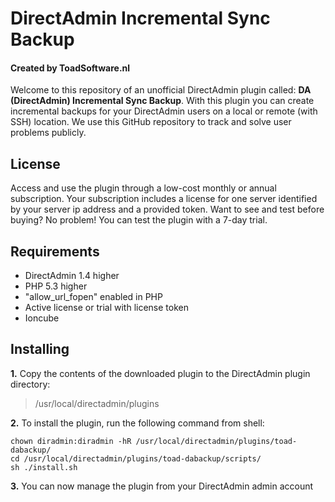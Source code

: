 # DirectAdmin Incremental Sync Backup
#### Created by ToadSoftware.nl
Welcome to this repository of an unofficial DirectAdmin plugin called: **DA (DirectAdmin) Incremental Sync Backup**. With this plugin you can create incremental backups for your DirectAdmin users on a local or remote (with SSH) location. We use this GitHub repository to track and solve user problems publicly.

## License
Access and use the plugin through a low-cost monthly or annual subscription. Your subscription includes a license for one server identified by your server ip address and a provided token. Want to see and test before buying? No problem! You can test the plugin with a 7-day trial. 

## Requirements
- DirectAdmin 1.4 higher
- PHP 5.3 higher
- "allow_url_fopen" enabled in PHP
- Active license or trial with license token
- Ioncube
 
## Installing
**1.** Copy the contents of the downloaded plugin to the DirectAdmin plugin directory:
> /usr/local/directadmin/plugins

**2.** To install the plugin, run the following command from shell:
```
chown diradmin:diradmin -hR /usr/local/directadmin/plugins/toad-dabackup/
cd /usr/local/directadmin/plugins/toad-dabackup/scripts/
sh ./install.sh
```
**3.** You can now manage the plugin from your DirectAdmin admin account
